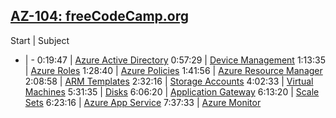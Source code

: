 ## [AZ-104: freeCodeCamp.org](https://www.youtube.com/watch?v=10PbGbTUSAg)

Start | Subject
- | -
0:19:47 | [Azure Active Directory](./AzureAD.md)
0:57:29 | [Device Management](./DeviceManagement.md)
1:13:35 | [Azure Roles](./AzureRoles.md)
1:28:40 | [Azure Policies](./AzurePolicies.md)
1:41:56 | [Azure Resource Manager](./AzureResourceManager.md)
2:08:58 | [ARM Templates](./ARMTemplates.md)
2:32:16 | [Storage Accounts](./StorageAccounts.md)
4:02:33 | [Virtual Machines](./VirtualMachines.md)
5:31:35 | [Disks](./Disks.md)
6:06:20 | [Application Gateway](./ApplicationGateway.md)
6:13:20 | [Scale Sets](./ScaleSets.md)
6:23:16 | [Azure App Service](./AppService.md)
7:37:33 | [Azure Monitor](./AzureMonitor.md)